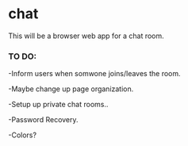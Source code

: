# chat
This will be a browser web app for a chat room.

### TO DO:

-Inform users when somwone joins/leaves the room.

-Maybe change up page organization.

-Setup up private chat rooms..

-Password Recovery.

-Colors?
